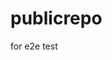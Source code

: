 # publicrepo
for e2e test









































































































































































































































































































































































